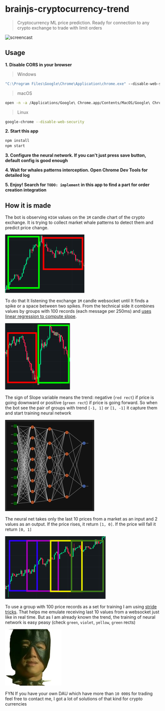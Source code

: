 # brainjs-cryptocurrency-trend

> Cryptocurrency ML price prediction. Ready for connection to any crypto exchange to trade with limit orders

![screencast](./docs/screencast.gif)

## Usage

**1. Disable CORS in your browser**

> Windows

```bat
"C:\Program Files\Google\Chrome\Application\chrome.exe" --disable-web-security --disable-gpu --user-data-dir=%LOCALAPPDATA%\Google\chromeTemp
```

> macOS

```bash
open -n -a /Applications/Google\ Chrome.app/Contents/MacOS/Google\ Chrome --args --user-data-dir="/tmp/chrome_dev_test" --disable-web-security
```

> Linux

```bash
google-chrome --disable-web-security
```

**2. Start this app**

```bash
npm install
npm start
```

**3. Configure the neural network. If you can't just press save button, default config is good enough**

**4. Wait for whales patterns interception. Open Chrome Dev Tools for detailed log**

**5. Enjoy! Search for `TODO: implement` in this app to find a part for order creation integration**

## How it is made

The bot is observing `HIGH` values on the `1M` candle chart of the crypto exchange. It is trying to collect market whale patterns to detect them and predict price change.

![candlechart1](./docs/candlechart1.png)

To do that It listening the exchange `1M` candle websocket until It finds a spike or a space between two spikes. From the technical side it combines values by groups with 100 records (each message per 250ms) and [uses linear regression to compute slope](https://stackoverflow.com/questions/6195335/linear-regression-in-javascript).

![candlechart2](./docs/candlechart2.png)

The sign of Slope variable means the trend: negative (`red rect`) if price is going downward or positive (`green rect`) if price is going forward. So when the bot see the pair of groups with trend `[-1, 1]` or `[1, -1]` it capture them and start training neural network

![net](./docs/net.png)

The neural net takes only the last 10 prices from a market as an input and 2 values as an output. If the price rises, it  return `[1, 0]`. If the price will fall it return `[0, 1]`

![stride](./docs/stride.png)

To use a group with 100 price records as a set for training I am using [stride tricks](https://developers.google.com/machine-learning/practica/image-classification/convolutional-neural-networks). That helps me emulate receiving last 10 values from a websocket just like in real time. But as I am already known the trend, the training of neural network is easy peasy (check `green`, `violet`, `yellow`, `green` rects)

![bucks](./docs/bucks.png)

FYN If you have your own DAU which have more than `10 000$` for trading feel free to contact me, I got a lot of solutions of that kind for crypto currencies
